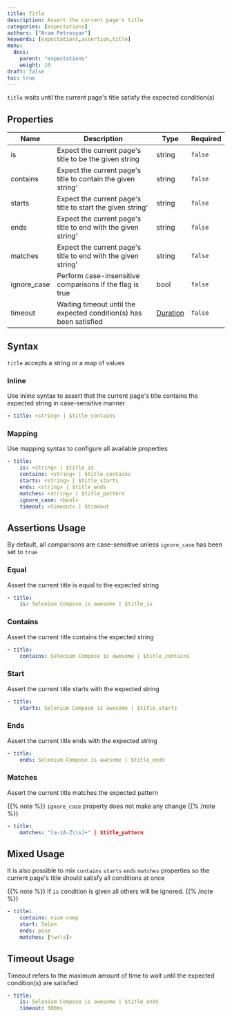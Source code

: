 ```yaml
---
title: Title
description: Assert the current page's title
categories: [expectations]
authors: ["Aram Petrosyan"]
keywords: [expectations,assertion,title]
menu:
  docs:
    parent: "expectations"
    weight: 10
draft: false
toc: true    
---
```


`title` waits until the current page's title satisfy the expected condition(s)

## Properties

Name|Description|Type|Required
---|---|---|---
is|Expect the current page's title to be the given string|string|`false`
contains|Expect the current page's title to contain the given string'|string|`false`
starts|Expect the current page's title to start the given string'|string|`false`
ends|Expect the current page's title to end with the given string'|string|`false`
matches|Expect the current page's title to end with the given string'|string|`false`
ignore_case|Perform case-insensitive comparisons if the flag is true|bool|`false`
timeout|Waiting timeout until the expected condition(s) has been satisfied|[Duration](/duration)|`false`

## Syntax

`title` accepts a string or a map of values

### Inline

Use inline syntax to assert that the current page's title contains the expected string
in case-sensitive manner

```yaml
- title: <string> | $title_contains
```

### Mapping

Use mapping syntax to configure all available properties

```yaml
- title:
    is: <string> | $title_is
    contains: <string> | $title_contains
    starts: <string> | $title_starts
    ends: <string> | $title_ends
    matches: <string> | $title_pattern
    ignore_case: <bool>
    timeout: <timeout> | $timeout
```

## Assertions Usage

By default, all comparisons are case-sensitive unless `ignore_case` has been set to `true`

### Equal

Assert the current title is equal to the expected string

```yaml
- title:
    is: Selenium Compose is awesome | $title_is
```

### Contains

Assert the current title contains the expected string

```yaml
- title:
    contains: Selenium Compose is awesome | $title_contains
```

### Start

Assert the current title starts with the expected string

```yaml
- title:
    starts: Selenium Compose is awesome | $title_starts
```

### Ends

Assert the current title ends with the expected string

```yaml
- title:
    ends: Selenium Compose is awesome | $title_ends
```

### Matches

Assert the current title matches the expected pattern

{{% note %}}
`ignore_case` property does not make any change
{{% /note %}}

```yaml
- title:
    matches: "[a-zA-Z\\s]+" | $title_pattern
```

## Mixed Usage

It is also possible to mix `contains` `starts` `ends` `matches` properties so the current page's title should satisfy all conditions at once

{{% note %}}
If `is` condition is given all others will be ignored.
{{% /note %}}

```yaml
- title:
    contains: nium comp
    start: Selen
    ends: pose
    matches: [\w+\s]+
```

## Timeout Usage

Timeout refers to the maximum amount of time to wait until the expected condition(s) are satisfied

```yaml
- title:
    is: Selenium Compose is awesome | $title_ends
    timeout: 300ms
```
